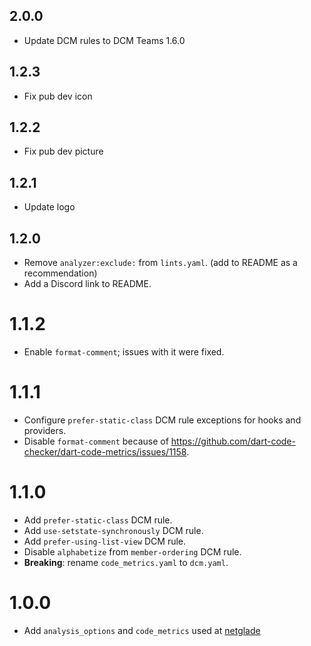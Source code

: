 ## 2.0.0
- Update DCM rules to DCM Teams 1.6.0

## 1.2.3
- Fix pub dev icon

## 1.2.2
- Fix pub dev picture

## 1.2.1
- Update logo

## 1.2.0
- Remove `analyzer:exclude:` from `lints.yaml`. (add to README as a recommendation)
- Add a Discord link to README.

# 1.1.2
- Enable `format-comment`; issues with it were fixed.

# 1.1.1
- Configure `prefer-static-class` DCM rule exceptions for hooks and providers.
- Disable `format-comment` because of https://github.com/dart-code-checker/dart-code-metrics/issues/1158.

# 1.1.0
- Add `prefer-static-class` DCM rule.
- Add `use-setstate-synchronously` DCM rule.
- Add `prefer-using-list-view` DCM rule.
- Disable `alphabetize` from `member-ordering` DCM rule.
- **Breaking**: rename `code_metrics.yaml` to `dcm.yaml`.

# 1.0.0

- Add `analysis_options` and `code_metrics` used at [netglade](https://netglade.com/en)
